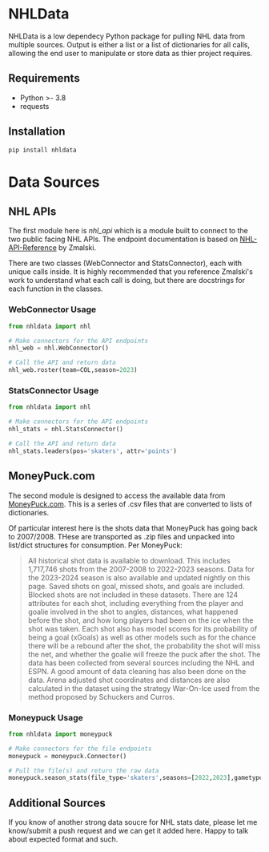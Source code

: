# NHLData

NHLData is a low dependecy Python package for pulling NHL data from multiple sources. Output is either a list or a list of dictionaries for all calls, allowing the end user to manipulate or store data as thier project requires. 

## Requirements

* Python >- 3.8
* requests

## Installation
```bash
pip install nhldata
```

# Data Sources

## NHL APIs

The first module here is *nhl_api* which is a module built to connect to the two public facing NHL APIs. The endpoint documentation is based on [NHL-API-Reference](https://github.com/Zmalski/NHL-API-Reference) by Zmalski.

There are two classes (WebConnector and StatsConnector), each with unique calls inside. It is highly recommended that you reference Zmalski's work to understand what each call is doing, but there are docstrings for each function in the classes.

### WebConnector Usage
```python
from nhldata import nhl

# Make connectors for the API endpoints
nhl_web = nhl.WebConnector()

# Call the API and return data
nhl_web.roster(team=COL,season=2023)
```

### StatsConnector Usage
```python
from nhldata import nhl

# Make connectors for the API endpoints
nhl_stats = nhl.StatsConnector()

# Call the API and return data
nhl_stats.leaders(pos='skaters', attr='points')
```

## MoneyPuck.com

The second module is designed to access the available data from [MoneyPuck.com](https://moneypuck.com/data.htm). This is a series of .csv files that are converted to lists of dictionaries.

Of particular interest here is the shots data that MoneyPuck has going back to 2007/2008. THese are transported as .zip files and unpacked into list/dict structures for consumption. Per MoneyPuck:

> All historical shot data is available to download. This includes 1,717,746 shots from the 2007-2008 to 2022-2023 seasons. Data for the 2023-2024 season is also available and updated nightly on this page. Saved shots on goal, missed shots, and goals are included. Blocked shots are not included in these datasets. There are 124 attributes for each shot, including everything from the player and goalie involved in the shot to angles, distances, what happened before the shot, and how long players had been on the ice when the shot was taken. Each shot also has model scores for its probability of being a goal (xGoals) as well as other models such as for the chance there will be a rebound after the shot, the probability the shot will miss the net, and whether the goalie will freeze the puck after the shot. The data has been collected from several sources including the NHL and ESPN. A good amount of data cleaning has also been done on the data. Arena adjusted shot coordinates and distances are also calculated in the dataset using the strategy War-On-Ice used from the method proposed by Schuckers and Curros.

### Moneypuck Usage
```python
from nhldata import moneypuck

# Make connectors for the file endpoints
moneypuck = moneypuck.Connector()

# Pull the file(s) and return the raw data
moneypuck.season_stats(file_type='skaters',seasons=[2022,2023],gametype='regular')
```

## Additional Sources

If you know of another strong data soucre for NHL stats date, please let me know/submit a push request and we can get it added here. Happy to talk about expected format and such.
